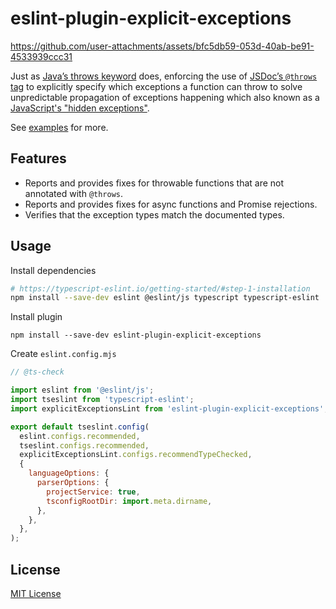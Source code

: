 # eslint-plugin-explicit-exceptions



https://github.com/user-attachments/assets/bfc5db59-053d-40ab-be91-4533939ccc31



Just as [Java’s throws keyword](https://dev.java/learn/exceptions/throwing/) does, enforcing the use of [JSDoc’s `@throws` tag](https://jsdoc.app/tags-throws) to explicitly specify which exceptions a function can throw to solve unpredictable propagation of exceptions happening which also known as a [JavaScript's "hidden exceptions"](https://www.youtube.com/watch?v=3iWoNJbGO2U).

See [examples](./examples) for more.

## Features
- Reports and provides fixes for throwable functions that are not annotated with `@throws`.
- Reports and provides fixes for async functions and Promise rejections.
- Verifies that the exception types match the documented types.

## Usage

Install dependencies
```sh
# https://typescript-eslint.io/getting-started/#step-1-installation
npm install --save-dev eslint @eslint/js typescript typescript-eslint
```

Install plugin
```
npm install --save-dev eslint-plugin-explicit-exceptions
```

Create `eslint.config.mjs`

```javascript
// @ts-check

import eslint from '@eslint/js';
import tseslint from 'typescript-eslint';
import explicitExceptionsLint from 'eslint-plugin-explicit-exceptions';

export default tseslint.config(
  eslint.configs.recommended,
  tseslint.configs.recommended,
  explicitExceptionsLint.configs.recommendTypeChecked,
  {
    languageOptions: {
      parserOptions: {
        projectService: true,
        tsconfigRootDir: import.meta.dirname,
      },
    },
  },
);
```

## License
[MIT License](./LICENSE)
